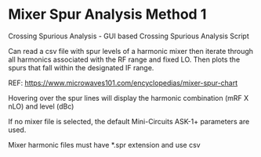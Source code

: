 # Mixer Spur Analysis Method 1
 Crossing Spurious Analysis - GUI based
Crossing Spurious Analysis Script

Can read a csv file with spur levels of a harmonic mixer then iterate through all harmonics associated with the RF range and fixed LO.  Then plots the spurs that fall within the designated IF range.

REF: https://www.microwaves101.com/encyclopedias/mixer-spur-chart

Hovering over the spur lines will display the harmonic combination (mRF X nLO) and level (dBc)

If no mixer file is selected, the default Mini-Circuits ASK-1+ parameters are used.

Mixer harmonic files must have *.spr extension and use csv
